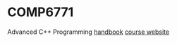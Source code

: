 # COMP6771
Advanced C++ Programming
[handbook](http://www.handbook.unsw.edu.au/postgraduate/courses/2017/COMP6771.html)
[course website](http://webapps.cse.unsw.edu.au/webcms2/course/index.php?cid=2466)
